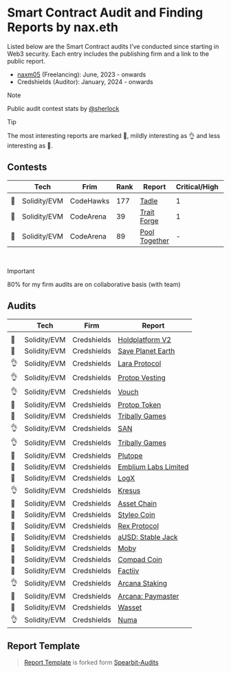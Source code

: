 # Smart Contract Audit and Finding Reports by nax.eth

Listed below are the Smart Contract audits I’ve conducted since starting in Web3 security. Each entry includes the publishing firm and a link to the public report.

- [naxm05](https://audits.sherlock.xyz/watson/namx05) (Freelancing): June, 2023 - onwards
- Credshields (Auditor): January, 2024 - onwards
  <br>

> [!NOTE]
> Public audit contest stats by [@sherlock](https://audits.sherlock.xyz/watson/namx05)

> [!TIP]
> The most interesting reports are marked 💎, mildly interesting as 👌 and less interesting as 📰.

## Contests

|     | Tech         | Frim      | Rank | Report                                                     | Critical/High | Medium |
| --- | ------------ | --------- | ---- | ---------------------------------------------------------- | ------------- | ------ |
|     |              |           |      |                                                            |               |        |
| 💎  | Solidity/EVM | CodeHawks | 177  | [Tadle](https://codehawks.cyfrin.io/c/2024-08-tadle/s/679) | 1             |        |
| 💎  | Solidity/EVM | CodeArena | 39   | [Trait Forge](solo/C4/TraitForge_July24.md)                | 1             | -      |
| 📰  | Solidity/EVM | CodeArena | 89   | [Pool Together](solo/C4/PoolTogether_July23.md)            | -             | 1      |

<br>

> [!IMPORTANT]
> 80% for my firm audits are on collaborative basis (with team)

## Audits

|     | Tech         | Firm        | Report                                                                                                                          |
| --- | ------------ | ----------- | ------------------------------------------------------------------------------------------------------------------------------- |
|     |              |             |                                                                                                                                 |
| 📰  | Solidity/EVM | Credshields | [Holdplatform V2](https://github.com/Credshields/audit-reports/blob/master/HoldPlatform_Final_Audit_Report.pdf)                 |
| 💎  | Solidity/EVM | Credshields | [Save Planet Earth](https://github.com/Credshields/audit-reports/blob/master/SPE_Smart_Contract_Final_Audit_Report.pdf)         |
| 👌  | Solidity/EVM | Credshields | [Lara Protocol ](https://github.com/Credshields/audit-reports/blob/master/Lara_Liquid_Staking_Final_Audit_Report.pdf)           |
| 👌  | Solidity/EVM | Credshields | [Protop Vesting ](https://github.com/Credshields/audit-reports/blob/master/Protop_Vesting_Contracts_Final_Report.pdf)           |
| 👌  | Solidity/EVM | Credshields | [Vouch ](https://github.com/Credshields/audit-reports/blob/master/Vouch_Contract_Final_Audit_Report.pdf)                        |
| 📰  | Solidity/EVM | Credshields | [Protop Token ](https://github.com/Credshields/audit-reports/blob/master/Protop_Token_Contract_Final%20Report.pdf)              |
| 📰  | Solidity/EVM | Credshields | [Tribally Games ](https://github.com/Credshields/audit-reports/blob/master/Tribal_Token_Final_Report.pdf)                       |
| 👌  | Solidity/EVM | Credshields | [SAN ](https://github.com/Credshields/audit-reports/blob/master/SAN_Final_Report.pdf)                                           |
| 👌  | Solidity/EVM | Credshields | [Tribally Games ](https://github.com/Credshields/audit-reports/blob/master/Tribally_Games_Final_Report.pdf)                     |
| 💎  | Solidity/EVM | Credshields | [Plutope ](https://github.com/Credshields/audit-reports/blob/master/Plutope_Final_Audit_Report.pdf)                             |
| 📰  | Solidity/EVM | Credshields | [Emblium Labs Limited](https://github.com/Credshields/audit-reports/blob/master/Kaku_SmartContract_Final_Report.pdf)            |
| 💎  | Solidity/EVM | Credshields | [LogX ](https://github.com/Credshields/audit-reports/blob/4d34781e41a23c270314fac5aced61fc24370f4c/LogX_Token_Final_Report.pdf) |
| 👌  | Solidity/EVM | Credshields | [Kresus ](https://github.com/Credshields/audit-reports/blob/master/Kresus_Final_Audit_Report.pdf)                               |
| 📰  | Solidity/EVM | Credshields | [Asset Chain ](https://github.com/Credshields/audit-reports/blob/master/Asset_Chain_Final_Audit_Report.pdf)                     |
| 📰  | Solidity/EVM | Credshields | [Styleo Coin ](https://github.com/Credshields/audit-reports/blob/master/Styleo%20Coin%20Final%20Audit%20Report.pdf)             |
| 💎  | Solidity/EVM | Credshields | [Rex Protocol ](https://github.com/Credshields/audit-reports/blob/master/Rex_Exchange_Final_Audit_Report.pdf)                   |
| 💎  | Solidity/EVM | Credshields | [aUSD: Stable Jack ](https://github.com/Credshields/audit-reports/blob/master/aUSD_SC_Final_Audit_Report.pdf)                   |
| 📰  | Solidity/EVM | Credshields | [Moby](https://github.com/Credshields/audit-reports/blob/master/Moby_Smart_Contract_Final_Report.pdf)                           |
| 📰  | Solidity/EVM | Credshields | [Compad Coin ](https://github.com/Credshields/audit-reports/blob/master/Compad_Coin_Final_Audit_Report.pdf)                     |
| 📰  | Solidity/EVM | Credshields | [Factiiv ](https://github.com/Credshields/audit-reports/blob/master/Factiiv_Token_Final_Audit_Report.pdf)                       |
| 👌  | Solidity/EVM | Credshields | [Arcana Staking ](https://github.com/Credshields/audit-reports/blob/master/Arcana_Staking_Contract_Final_Audit_Report.pdf)      |
| 📰  | Solidity/EVM | Credshields | [Arcana: Paymaster ](https://github.com/Credshields/audit-reports/blob/master/Arcana_PayMaster_Final_Report.pdf)                |
| 💎  | Solidity/EVM | Credshields | [Wasset ](https://github.com/Credshields/audit-reports/blob/master/Wasset_Final_Audit_Report.pdf)                               |
| 👌  | Solidity/EVM | Credshields | [Numa ](https://github.com/Credshields/audit-reports/blob/master/Numa_Final_Audit_Report.pdf)                                   |

## Report Template

> [Report Template](Report_Template.md) is forked form [Spearbit-Audits](https://github.com/spearbit-audits/report-template/blob/main/report.md)

<br>
